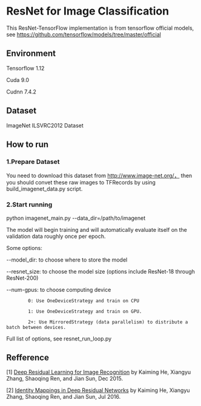 
# ResNet for Image Classification

This ResNet-TensorFlow implementation is from tensorflow official models, see https://github.com/tensorflow/models/tree/master/official 

## Environment

Tensorflow 1.12

Cuda 9.0

Cudnn 7.4.2

## Dataset

ImageNet ILSVRC2012 Dataset 

## How to run

### 1.Prepare Dataset
You need to download this dataset from http://www.image-net.org/， then you should convet these raw images to TFRecords by using build_imagenet_data.py script.

### 2.Start running

python imagenet_main.py --data_dir=/path/to/imagenet

The model will begin training and will automatically evaluate itself on the validation data roughly once per epoch.

Some options:

--model_dir: to choose where to store the model 

--resnet_size: to choose the model size (options include ResNet-18 through ResNet-200)

--num-gpus: to choose computing device 

            0: Use OneDeviceStrategy and train on CPU
            
            1: Use OneDeviceStrategy and train on GPU.
            
            2+: Use MirroredStrategy (data parallelism) to distribute a batch between devices.

Full list of options, see resnet_run_loop.py


## Refference
[1] [Deep Residual Learning for Image Recognition](https://arxiv.org/pdf/1512.03385.pdf) by Kaiming He, Xiangyu Zhang, Shaoqing Ren, and Jian Sun, Dec 2015.

[2] [Identity Mappings in Deep Residual Networks](https://arxiv.org/pdf/1603.05027.pdf) by Kaiming He, Xiangyu Zhang, Shaoqing Ren, and Jian Sun, Jul 2016.
